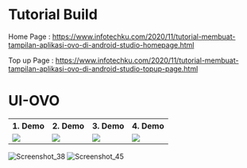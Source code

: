 # Tutorial Build

 Home Page : https://www.infotechku.com/2020/11/tutorial-membuat-tampilan-aplikasi-ovo-di-android-studio-homepage.html
 
 
 Top up Page : https://www.infotechku.com/2020/11/tutorial-membuat-tampilan-aplikasi-ovo-di-android-studio-topup-page.html
 
# UI-OVO

<table style="width:100%">
  <tr>
    <th>1. Demo </th>
    <th>2. Demo</th> 
    <th>3. Demo </th>
    <th>4. Demo</th> 
  </tr>
  <tr>
    <td><img src = "https://user-images.githubusercontent.com/71577391/99693676-37029100-2abe-11eb-96de-e7c999406740.jpg"/></td>
    <td><img src = "https://user-images.githubusercontent.com/71577391/99693690-3a961800-2abe-11eb-9302-64622c3a3525.jpg"/></td>
    <td><img src = "https://user-images.githubusercontent.com/71577391/99905827-e5e4de00-2d05-11eb-81f1-eac628d8bcc6.jpeg"/></td>
    <td><img src = "https://user-images.githubusercontent.com/71577391/99905828-e9786500-2d05-11eb-8ae1-705c50ff20f4.jpeg"/></td>

  </tr>
</table>



![Screenshot_38](https://user-images.githubusercontent.com/53173709/99906415-9accca00-2d09-11eb-9a21-6a533c669af3.png)
![Screenshot_45](https://user-images.githubusercontent.com/53173709/99906420-9f917e00-2d09-11eb-9b0c-4c7f0a3bde98.png)
